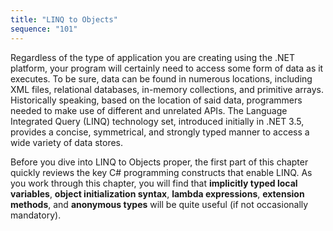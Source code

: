 ```yaml
---
title: "LINQ to Objects"
sequence: "101"
---
```


Regardless of the type of application you are creating using the .NET platform,
your program will certainly need to access some form of data as it executes.
To be sure, data can be found in numerous locations,
including XML files, relational databases, in-memory collections, and primitive arrays.
Historically speaking, based on the location of said data,
programmers needed to make use of different and unrelated APIs.
The Language Integrated Query (LINQ) technology set, introduced initially in .NET 3.5, provides a concise,
symmetrical, and strongly typed manner to access a wide variety of data stores.

Before you dive into LINQ to Objects proper,
the first part of this chapter quickly reviews the key C# programming constructs that enable LINQ.
As you work through this chapter, you will find that
**implicitly typed local variables**, **object initialization syntax**, **lambda expressions**, **extension methods**,
and **anonymous types** will be quite useful (if not occasionally mandatory).


